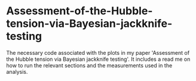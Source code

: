 # Assessment-of-the-Hubble-tension-via-Bayesian-jackknife-testing
The necessary code associated with the plots in my paper 'Assessment of the Hubble tension via Bayesian jackknife testing'. It includes a read me on how to run the relevant sections and the measurements used in the analysis.
